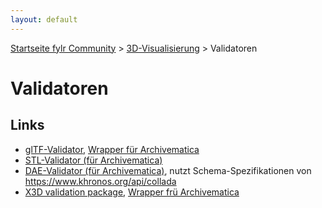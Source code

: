 ```yaml
---
layout: default
---
```


[Startseite fylr Community](/) &gt; [3D-Visualisierung](/3d/) &gt; Validatoren

# Validatoren
## Links
 * [glTF-Validator](https://github.com/KhronosGroup/glTF-Validator/), [Wrapper für Archivematica](https://github.com/JoergHeseler/gltf-validator-for-archivematica)
 * [STL-Validator (für Archivematica)](https://github.com/JoergHeseler/stl-validator-for-archivematica)
 * [DAE-Validator (für Archivematica)](https://github.com/JoergHeseler/dae-validator-for-archivematica), nutzt Schema-Spezifikationen von https://www.khronos.org/api/collada
 * [X3D validation package](https://www.web3d.org/specifications/x3d.all.validation.zip), [Wrapper frü Archivematica](https://github.com/JoergHeseler/x3d-validator-for-archivematica)
